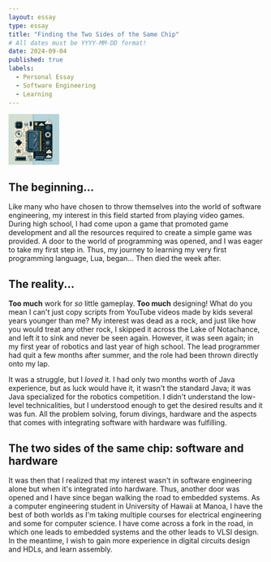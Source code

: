 ```yaml
---
layout: essay
type: essay
title: "Finding the Two Sides of the Same Chip"
# All dates must be YYYY-MM-DD format!
date: 2024-09-04
published: true
labels:
  - Personal Essay
  - Software Engineering
  - Learning
---
```


<img width="100px" class="rounded float-start pe-4" src="../img/two-sides.png">

## The beginning...

Like many who have chosen to throw themselves into the world of software engineering, my interest in this field started from playing video games.
During high school, I had come upon a game that promoted game development and all the resources required to create a simple game was provided.
A door to the world of programming was opened, and I was eager to take my first step in.
Thus, my journey to learning my very first programming language, Lua, began... Then died the week after.

## The reality...

**Too much** work for _so_ little gameplay.
**Too much** designing!
What do you mean I can't just copy scripts from YouTube videos made by kids several years younger than me?
My interest was dead as a rock, and just like how you would treat any other rock, I skipped it across the Lake of Notachance, and left it to sink and never be seen again.
However, it was seen again; in my first year of robotics and last year of high school.
The lead programmer had quit a few months after summer, and the role had been thrown directly onto my lap.

It was a struggle, but I _loved_ it. I had only two months worth of Java experience, but as luck would have it, it wasn't the standard Java; it was Java specialized for the robotics competition. I didn't understand the low-level technicalities, but I understood enough to get the desired results and it was fun. All the problem solving, forum divings, hardware and the aspects that comes with integrating software with hardware was fulfilling.

## The two sides of the same chip: software and hardware

It was then that I realized that my interest wasn't in software engineering alone but when it's integrated into hardware. Thus, another door was opened and I have since began walking the road to embedded systems. As a computer engineering student in University of Hawaii at Manoa, I have the best of both worlds as I'm taking multiple courses for electrical engineering and some for computer science. I have come across a fork in the road, in which one leads to embedded systems and the other leads to VLSI design. In the meantime, I wish to gain more experience in digital circuits design and HDLs, and learn assembly.
